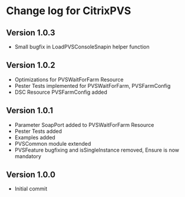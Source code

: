 # Change log for CitrixPVS

## Version 1.0.3

- Small bugfix in LoadPVSConsoleSnapin helper function

## Version 1.0.2

- Optimizations for PVSWaitForFarm Resource
- Pester Tests implemented for PVSWaitForFarm, PVSFarmConfig
- DSC Resource PVSFarmConfig added

## Version 1.0.1

- Parameter SoapPort added to PVSWaitForFarm Resource
- Pester Tests added
- Examples added
- PVSCommon module extended
- PVSFeature bugfixing and isSingleInstance removed, Ensure is now mandatory

## Version 1.0.0

- Initial commit

